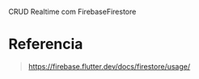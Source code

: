 CRUD Realtime com FirebaseFirestore 

# Referencia

> https://firebase.flutter.dev/docs/firestore/usage/
